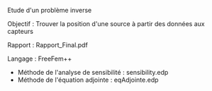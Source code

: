 Etude d'un problème inverse


Objectif : Trouver la position d'une source à partir des données aux capteurs

Rapport : Rapport_Final.pdf

Langage : FreeFem++

- Méthode de l'analyse de sensibilité : sensibility.edp
- Méthode de l'équation adjointe : eqAdjointe.edp
